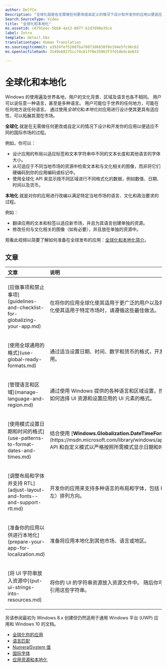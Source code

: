 ```yaml
---
author: DelfCo
Description: "全球化就是在无需做任何更改或自定义的情况下设计和开发你的应用以便适应不同的国际市场的过程。"
Search.SourceType: Video
title: "全球化和本地化"
ms.assetid: c0791eec-5bb8-4a13-8977-61d7d98e35ce
label: Intro
template: detail.hbs
translationtype: Human Translation
ms.sourcegitcommit: a3924fef520d7ba70873d6838f8e194e5fc96c62
ms.openlocfilehash: 3149eb8275cc74c61ff0e35963f3fd1dbdc4e833

---
```


# <a name="globalization-and-localization"></a>全球化和本地化
<link rel="stylesheet" href="https://az835927.vo.msecnd.net/sites/uwp/Resources/css/custom.css">

Windows 的使用遍及世界各地，用户的文化背景、区域及语言也各不相同。 用户可以说任意一种语言，甚至是多种语言。 用户可能位于世界的任何地方，可能在任何地方说任何语言。 通过使用*全球化*和*本地化*对应用进行设计使其更具有适应性，可以拓展其潜在市场。

**全球化** 就是在无需做任何更改或自定义的情况下设计和开发你的应用以便适应不同的国际市场的过程。

例如，你可以：

-   设计应用的布局以适应标签和文本字符串中不同的文本长度和其他语言的字体大小。
-   从可适应于不同当地市场的资源中检索文本和与文化相关的图像，而非将它们硬编码到你的应用编码或标记中。
-   使用全球化 API 来显示按不同区域进行不同格式化的数据，例如数值、日期、时间以及货币。

**本地化** 就是对你的应用进行改编以满足特定当地市场的语言、文化和政治要求的过程。

例如：

-   翻译应用的文本和标签以适应新市场，并且为其语言创建单独的资源。
-   修改任何与文化相关的图像（如有必要），并且放在单独的资源中。

观看此视频以简要了解如何准备在全球发布的应用：[全球化和本地化简介](https://channel9.msdn.com/Blogs/One-Dev-Minute/Introduction-to-globalization-and-localization)。

## <a name="articles"></a>文章
<table>
<colgroup>
<col width="50%" />
<col width="50%" />
</colgroup>
<thead>
<tr class="header">
<th align="left">文章</th>
<th align="left">说明</th>
</tr>
</thead>
<tbody>
<tr class="odd">
<td align="left"><p>[应做事项和禁止事项](guidelines-and-checklist-for-globalizing-your-app.md)</p></td>
<td align="left"><p>在将你的应用全球化使其适用于更广泛的用户以及将你的应用本地化使其适用于特定市场时，请遵循这些最佳做法。</p></td>
</tr>
<tr class="odd">
<td align="left"><p>[使用全球通用的格式](use-global-ready-formats.md)</p></td>
<td align="left"><p>通过适当设置日期、时间、数字和货币的格式，开发全球通用的应用。</p></td>
</tr>
<tr class="even">
<td align="left"><p>[管理语言和区域](manage-language-and-region.md)</p></td>
<td align="left"><p>通过使用 Windows 提供的各种语言和区域设置，控制 Windows 如何选择 UI 资源和设置应用的 UI 元素的格式。</p></td>
</tr>
<tr class="odd">
<td align="left"><p>[使用模式设置日期和时间的格式](use-patterns-to-format-dates-and-times.md)</p></td>
<td align="left"><p>结合使用 [<strong>Windows.Globalization.DateTimeFormatting</strong>](https://msdn.microsoft.com/library/windows/apps/br206859) API 和自定义模式以严格按照所需模式显示日期和时间。</p></td>
</tr>
<tr class="even">
<td align="left"><p>[调整布局和字体并支持 RTL](adjust-layout-and-fonts--and-support-rtl.md)</p></td>
<td align="left"><p>开发你的应用来支持多种语言的布局和字体，包括 RTL（从右到左）排列方向。</p></td>
</tr>
<tr class="odd">
<td align="left"><p>[准备你的应用以供进行本地化](prepare-your-app-for-localization.md)</p></td>
<td align="left"><p>准备将应用本地化到其他市场、语言或地区。</p></td>
</tr>
<tr class="even">
<td align="left"><p>[将 UI 字符串放入资源中](put-ui-strings-into-resources.md)</p></td>
<td align="left"><p>将你的 UI 的字符串资源放入资源文件中。 随后你可从代码或标记引用这些字符串。</p></td>
</tr>
</tbody>
</table>

 

另请参阅最初为 Windows 8.x 创建但仍然适用于通用 Windows 平台 (UWP) 应用和 Windows 10 的文档。

-   [全球化你的应用](https://msdn.microsoft.com/library/windows/apps/xaml/hh965328)
-   [语言匹配](https://msdn.microsoft.com/library/windows/apps/xaml/jj673578.aspx)
-   [NumeralSystem 值](https://msdn.microsoft.com/library/windows/apps/xaml/jj236471.aspx)
-   [国际字体](https://msdn.microsoft.com/library/windows/apps/xaml/dn263115.aspx)
-   [应用资源和本地化](https://msdn.microsoft.com/library/windows/apps/xaml/hh710212.aspx)

 

 






<!--HONumber=Dec16_HO2-->


